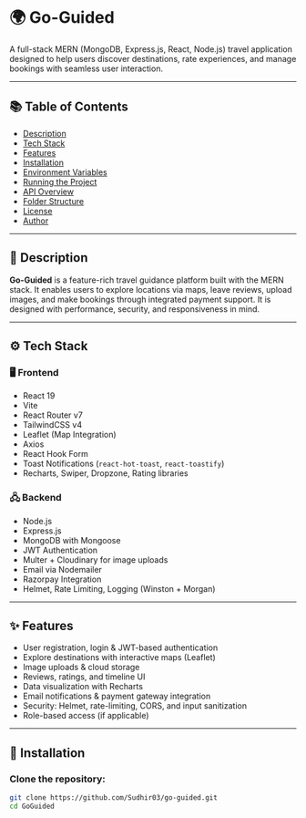 # 🌍 Go-Guided

A full-stack MERN (MongoDB, Express.js, React, Node.js) travel application designed to help users discover destinations, rate experiences, and manage bookings with seamless user interaction.

---

## 📚 Table of Contents

- [Description](#description)
- [Tech Stack](#tech-stack)
- [Features](#features)
- [Installation](#installation)
- [Environment Variables](#environment-variables)
- [Running the Project](#running-the-project)
- [API Overview](#api-overview)
- [Folder Structure](#folder-structure)
- [License](#license)
- [Author](#author)

---

## 🧾 Description

**Go-Guided** is a feature-rich travel guidance platform built with the MERN stack. It enables users to explore locations via maps, leave reviews, upload images, and make bookings through integrated payment support. It is designed with performance, security, and responsiveness in mind.

---

## ⚙️ Tech Stack

### 🖥️ Frontend

- React 19
- Vite
- React Router v7
- TailwindCSS v4
- Leaflet (Map Integration)
- Axios
- React Hook Form
- Toast Notifications (`react-hot-toast`, `react-toastify`)
- Recharts, Swiper, Dropzone, Rating libraries

### 🖧 Backend

- Node.js
- Express.js
- MongoDB with Mongoose
- JWT Authentication
- Multer + Cloudinary for image uploads
- Email via Nodemailer
- Razorpay Integration
- Helmet, Rate Limiting, Logging (Winston + Morgan)

---

## ✨ Features

- User registration, login & JWT-based authentication
- Explore destinations with interactive maps (Leaflet)
- Image uploads & cloud storage
- Reviews, ratings, and timeline UI
- Data visualization with Recharts
- Email notifications & payment gateway integration
- Security: Helmet, rate-limiting, CORS, and input sanitization
- Role-based access (if applicable)

---

## 🚀 Installation

### Clone the repository:

```bash
git clone https://github.com/Sudhir03/go-guided.git
cd GoGuided
```
